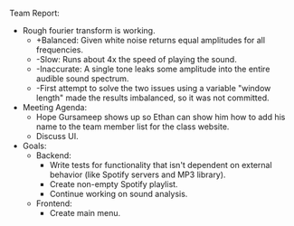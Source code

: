 Team Report:
- Rough fourier transform is working.
  - +Balanced: Given white noise returns equal amplitudes for all frequencies.
  - -Slow: Runs about 4x the speed of playing the sound.
  - -Inaccurate: A single tone leaks some amplitude into the entire audible sound spectrum.
  - -First attempt to solve the two issues using a variable "window length" made the results imbalanced, so it was not committed.
- Meeting Agenda:
  - Hope Gursameep shows up so Ethan can show him how to add his name to the team member list for the class website.
  - Discuss UI.
- Goals:
  - Backend:
    - Write tests for functionality that isn't dependent on external behavior (like Spotify servers and MP3 library).
    - Create non-empty Spotify playlist.
    - Continue working on sound analysis.
  - Frontend:
    - Create main menu.